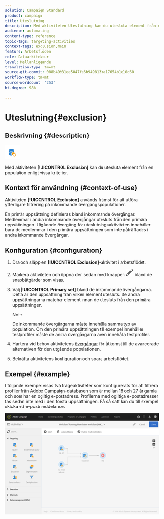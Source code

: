```yaml
---
solution: Campaign Standard
product: campaign
title: Uteslutning
description: Med aktiviteten Uteslutning kan du utesluta element från en population enligt vissa kriterier.
audience: automating
content-type: reference
topic-tags: targeting-activities
context-tags: exclusion,main
feature: Arbetsflöden
role: Dataarkitektur
level: Mellanliggande
translation-type: tm+mt
source-git-commit: 088b49931ee5047fa6b949813ba17654b1e10d60
workflow-type: tm+mt
source-wordcount: '253'
ht-degree: 98%

---
```



# Uteslutning{#exclusion}

## Beskrivning {#description}

![](assets/exclusion.png)

Med aktiviteten **[!UICONTROL Exclusion]** kan du utesluta element från en population enligt vissa kriterier.

## Kontext för användning {#context-of-use}

Aktiviteten **[!UICONTROL Exclusion]** används främst för att utföra ytterligare filtrering på inkommande övergångspopulationer.

En primär uppsättning definieras bland inkommande övergångar. Medlemmar i andra inkommande övergångar utesluts från den primära uppsättningen. Utgående övergång för uteslutningsaktiviteten innehåller bara de medlemmar i den primära uppsättningen som inte påträffades i andra inkommande övergångar.

## Konfiguration {#configuration}

1. Dra och släpp en **[!UICONTROL Exclusion]**-aktivitet i arbetsflödet.
1. Markera aktiviteten och öppna den sedan med knappen ![](assets/edit_darkgrey-24px.png) bland de snabbåtgärder som visas.
1. Välj **[!UICONTROL Primary set]** bland de inkommande övergångarna. Detta är den uppsättning från vilken element utesluts. De andra uppsättningarna matchar element innan de utesluts från den primära uppsättningen.

   >[!NOTE]
   >
   >De inkommande övergångarna måste innehålla samma typ av population. Om den primära uppsättningen till exempel innehåller testprofiler måste de andra övergångarna även innehålla testprofiler.

1. Hantera vid behov aktivitetens [övergångar](../../automating/using/activity-properties.md) för åtkomst till de avancerade alternativen för den utgående populationen.
1. Bekräfta aktivitetens konfiguration och spara arbetsflödet.

## Exempel {#example}

I följande exempel visas två frågeaktiviteter som konfigurerats för att filtrera profiler från Adobe Campaign-databasen som är mellan 18 och 27 år gamla och som har en ogiltig e-postadress. Profilerna med ogiltiga e-postadresser tas sedan inte med i den första uppsättningen. På så sätt kan du till exempel skicka ett e-postmeddelande.

![](assets/wkf_exclusion_example.png)

